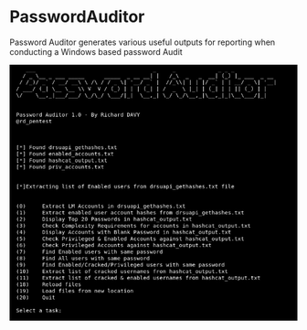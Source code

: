 # PasswordAuditor
Password Auditor generates various useful outputs for reporting when conducting a Windows based password Audit

![PasswordAuditor](https://github.com/rmdavy/PasswordAuditor/blob/master/password_auditor.png)

